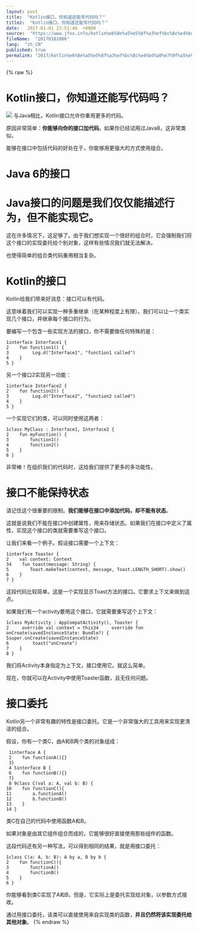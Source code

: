 ```yaml
---
layout: post
title:  "Kotlin接口，你知道还能写代码吗？"
title2:  "Kotlin接口，你知道还能写代码吗？"
date:   2017-01-01 23:51:46  +0800
source:  "https://www.jfox.info/kotlin%e6%8e%a5%e5%8f%a3%ef%bc%8c%e4%bd%a0%e7%9f%a5%e9%81%93%e8%bf%98%e8%83%bd%e5%86%99%e4%bb%a3%e7%a0%81%e5%90%97%ef%bc%9f.html"
fileName:  "20170101006"
lang:  "zh_CN"
published: true
permalink: "2017/kotlin%e6%8e%a5%e5%8f%a3%ef%bc%8c%e4%bd%a0%e7%9f%a5%e9%81%93%e8%bf%98%e8%83%bd%e5%86%99%e4%bb%a3%e7%a0%81%e5%90%97%ef%bc%9f.html"
---
```

{% raw %}
# Kotlin接口，你知道还能写代码吗？ 


![](0a9e7b3.jpg)
与Java相比，Kotlin接口允许你重用更多的代码。

原因非常简单：**你能够向你的接口加代码**。如果你已经试用过Java8，这非常类似。

能够在接口中包括代码的好处在于，你能够用更强大的方式使用组合。

# Java 6的接口

# Java接口的问题是我们仅仅能描述行为，但不能实现它。

这在许多情况下，这足够了。由于我们想实现一个很好的组合时，它会强制我们将这个接口的实现委托给个别对象，这样有些情况我们就无法解决。

也使得简单的组合类代码重用相当复杂。

# Kotlin的接口

Kotlin给我们带来好消息：接口可以有代码。

这意味着我们可以实现一种多重继承（在某种程度上有限）。我们可以让一个类实现几个接口，并继承每个接口的行为。

要编写一个包含一些实现方法的接口，你不需要做任何特殊的是：

    1interface Interface1 {
    2    fun function1() {
    3         Log.d("Interface1", "function1 called")
    4    }
    5 }

另一个接口2实现另一功能：

    1interface Interface2 {
    2    fun function2() {
    3         Log.d("Interface2", "function2 called")
    4    }
    5 }

一个实现它们的类，可以同时使用这两者：

    1class MyClass : Interface1, Interface2 {
    2    fun myFunction() {
    3        function1()
    4        function2()
    5    }
    6 }

非常棒！在组织我们的代码时，这给我们提供了更多的多功能性。

# 接口不能保持状态

请记住这个很重要的限制。**我们能够在接口中添加代码，却不能有状态**。

这就是说我们不能在接口中创建属性，用来存储状态。如果我们在接口中定义了属性，实现这个接口的类就需要重写这个接口。

让我们来看一个例子。假设接口需要一个上下文：

    1interface Toaster {
    2    val context: Context
    34    fun toast(message: String) {
    5        Toast.makeText(context, message, Toast.LENGTH_SHORT).show()
    6    }
    7 }

这段代码比较简单。这是一个实现显示Toast方法的接口。它要求上下文来做到这点。

如果我们有一个activity要用这个接口，它就需要重写这个上下文：

    1class MyActivity : AppCompatActivity(), Toaster {
    2     override val context = this34     override fun onCreate(savedInstanceState: Bundle?) {
    5super.onCreate(savedInstanceState)
    6         toast("onCreate")
    7    }
    8 }

我们将Activity本身指定为上下文，接口使用它。就这么简单。

现在，你就可以在Activity中使用Toaster函数，且无任何问题。

# 接口委托

Kotlin另一个非常有趣的特性是接口委托。它是一个非常强大的工具用来实现更清洁的组合。

假设，你有一个类C，由A和B两个类的对象组成：

     1interface A {
     2    fun functionA(){}
     3}
     4 5interface B {
     6    fun functionB(){}
     7}
     8 9class C(val a: A, val b: B) {
    10    fun functionC(){
    11        a.functionA()
    12        b.functionB()
    13    }
    14 }

类C在自己的代码中使用函数A和B。

如果对象是由其它组件组合而成的，它能够很好直接使用那些组件的函数。

这段代码还有另一种写法，可以得到相同的结果，就是用接口委托：

    1class C(a: A, b: B): A by a, B by b {
    2    fun functionC(){
    3        functionA()
    4        functionB()
    5    }
    6 }

你能够看到类C实现了A和B，但是，它实际上是委托实现给对象，以参数方式接收。

通过用接口委托，该类可以直接使用来自实现类的函数，**并且仍然将该实现委托给其他对象**。
{% endraw %}